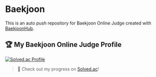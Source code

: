 # Baekjoon
This is an auto push repository for Baekjoon Online Judge created with [BaekjoonHub](https://github.com/BaekjoonHub/BaekjoonHub).

## 🏆 My Baekjoon Online Judge Profile

[![Solved.ac Profile](http://mazassumnida.wtf/api/v2/generate_badge?boj=akkn920)](https://solved.ac/profile/akkn920)

> 🔗 Check out my progress on [Solved.ac](https://solved.ac/profile/akkn920)!
